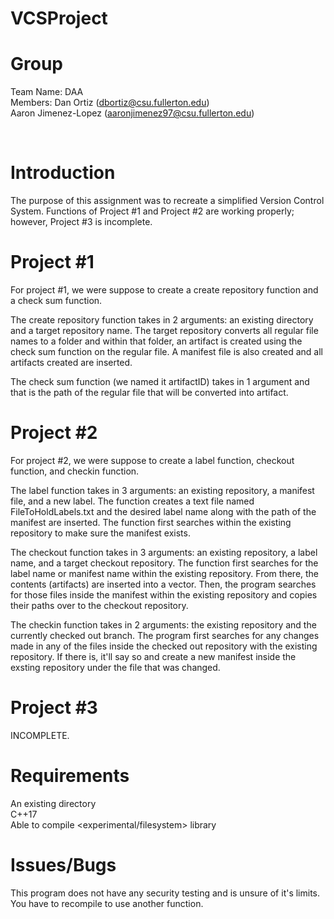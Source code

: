 # VCSProject

# Group
Team Name: DAA </br>
Members: Dan Ortiz            (dbortiz@csu.fullerton.edu) </br>
         Aaron Jimenez-Lopez  (aaronjimenez97@csu.fullerton.edu) </br>
				 
</br>

# Introduction
The purpose of this assignment was to recreate a simplified Version Control System. Functions of Project #1 and Project #2 are working
properly; however, Project #3 is incomplete.

# Project #1
For project #1, we were suppose to create a create repository function and a check sum function.

The create repository function takes in 2 arguments: an existing directory and a target repository name. The target repository converts
all regular file names to a folder and within that folder, an artifact is created using the check sum function on the regular file. A
manifest file is also created and all artifacts created are inserted.

The check sum function (we named it artifactID) takes in 1 argument and that is the path of the regular file that will be converted into
artifact.

# Project #2
For project #2, we were suppose to create a label function, checkout function, and checkin function.

The label function takes in 3 arguments: an existing repository, a manifest file, and a new label. The function creates a text file 
named FileToHoldLabels.txt and the desired label name along with the path of the manifest are inserted. The function first searches within
the existing repository to make sure the manifest exists.

The checkout function takes in 3 arguments: an existing repository, a label name, and a target checkout repository. The function first
searches for the label name or manifest name within the existing repository. From there, the contents (artifacts) are inserted into a
vector. Then, the program searches for those files inside the manifest within the existing repository and copies their paths over to the
checkout repository.

The checkin function takes in 2 arguments: the existing repository and the currently checked out branch. The program first searches for any
changes made in any of the files inside the checked out repository with the existing repository. If there is, it'll say so and create a new 
manifest inside the exsting repository under the file that was changed.

# Project #3
INCOMPLETE.

# Requirements
An existing directory </br>
C++17 </br>
Able to compile <experimental/filesystem> library

# Issues/Bugs
This program does not have any security testing and is unsure of it's limits. </br>
You have to recompile to use another function.
